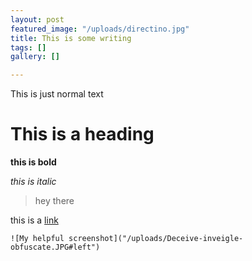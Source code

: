 ```yaml
---
layout: post
featured_image: "/uploads/directino.jpg"
title: This is some writing
tags: []
gallery: []

---
```

This is just normal text

# This is a heading

**this is bold**

_this is italic_

> hey there

this is a [link](google.com "hey")

    ![My helpful screenshot]("/uploads/Deceive-inveigle-obfuscate.JPG#left")